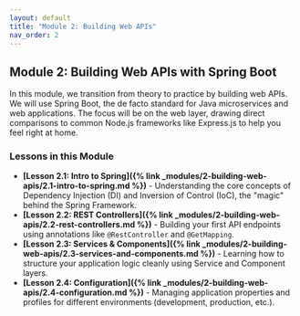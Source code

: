 ```yaml
---
layout: default
title: "Module 2: Building Web APIs"
nav_order: 2
---
```


## Module 2: Building Web APIs with Spring Boot

In this module, we transition from theory to practice by building web APIs. We will use Spring Boot, the de facto standard for Java microservices and web applications. The focus will be on the web layer, drawing direct comparisons to common Node.js frameworks like Express.js to help you feel right at home.

### Lessons in this Module

- **[Lesson 2.1: Intro to Spring]({% link _modules/2-building-web-apis/2.1-intro-to-spring.md %})** - Understanding the core concepts of Dependency Injection (DI) and Inversion of Control (IoC), the "magic" behind the Spring Framework.
- **[Lesson 2.2: REST Controllers]({% link _modules/2-building-web-apis/2.2-rest-controllers.md %})** - Building your first API endpoints using annotations like `@RestController` and `@GetMapping`.
- **[Lesson 2.3: Services & Components]({% link _modules/2-building-web-apis/2.3-services-and-components.md %})** - Learning how to structure your application logic cleanly using Service and Component layers.
- **[Lesson 2.4: Configuration]({% link _modules/2-building-web-apis/2.4-configuration.md %})** - Managing application properties and profiles for different environments (development, production, etc.).
